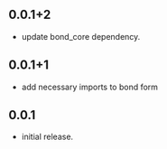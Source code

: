 ## 0.0.1+2

* update bond_core dependency.

## 0.0.1+1

* add necessary imports to bond form

## 0.0.1

* initial release.